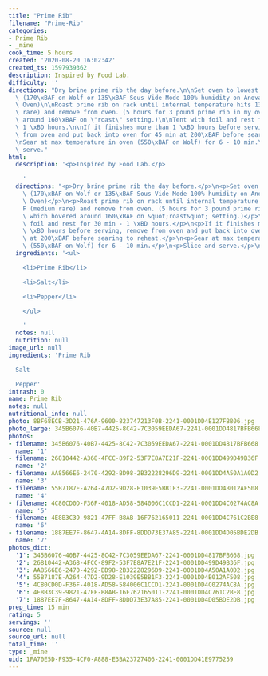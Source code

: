 ```yaml
---
title: "Prime Rib"
filename: "Prime-Rib"
categories:
- Prime Rib
- _mine
cook_time: 5 hours
created: '2020-08-20 16:02:42'
created_ts: 1597939362
description: Inspired by Food Lab.
difficulty: ''
directions: "Dry brine prime rib the day before.\n\nSet oven to lowest temperature.\
  \ (170\xBAF on Wolf or 135\xBAF Sous Vide Mode 100% humidity on Anova Precision\
  \ Oven)\n\nRoast prime rib on rack until internal temperature hits 130\xBAF (medium\
  \ rare) and remove from oven. (5 hours for 3 pound prime rib in my oven which hovered\
  \ around 160\xBAF on \"roast\" setting.)\n\nTent with foil and rest for 30 min -\
  \ 1 \xBD hours.\n\nIf it finishes more than 1 \xBD hours before serving, remove\
  \ from oven and put back into oven for 45 min at 200\xBAF before searing to reheat.\n\
  \nSear at max temperature in oven (550\xBAF on Wolf) for 6 - 10 min.\n\nSlice and\
  \ serve."
html:
  description: '<p>Inspired by Food Lab.</p>

    '
  directions: "<p>Dry brine prime rib the day before.</p>\n<p>Set oven to lowest temperature.\
    \ (170\xBAF on Wolf or 135\xBAF Sous Vide Mode 100% humidity on Anova Precision\
    \ Oven)</p>\n<p>Roast prime rib on rack until internal temperature hits 130\xBA\
    F (medium rare) and remove from oven. (5 hours for 3 pound prime rib in my oven\
    \ which hovered around 160\xBAF on &quot;roast&quot; setting.)</p>\n<p>Tent with\
    \ foil and rest for 30 min - 1 \xBD hours.</p>\n<p>If it finishes more than 1\
    \ \xBD hours before serving, remove from oven and put back into oven for 45 min\
    \ at 200\xBAF before searing to reheat.</p>\n<p>Sear at max temperature in oven\
    \ (550\xBAF on Wolf) for 6 - 10 min.</p>\n<p>Slice and serve.</p>\n"
  ingredients: '<ul>

    <li>Prime Rib</li>

    <li>Salt</li>

    <li>Pepper</li>

    </ul>

    '
  notes: null
  nutrition: null
image_url: null
ingredients: 'Prime Rib

  Salt

  Pepper'
intrash: 0
name: Prime Rib
notes: null
nutritional_info: null
photo: 8BF68ECB-3D21-476A-9600-823747213F0B-2241-0001DD4E127FBB06.jpg
photo_large: 345B6076-40B7-4425-8C42-7C3059EEDA67-2241-0001DD4817BFB668.jpg
photos:
- filename: 345B6076-40B7-4425-8C42-7C3059EEDA67-2241-0001DD4817BFB668.jpg
  name: '1'
- filename: 26810442-A368-4FCC-89F2-53F7E8A7E21F-2241-0001DD499D49B36F.jpg
  name: '2'
- filename: AA8566E6-2470-4292-BD98-2B32228296D9-2241-0001DD4A50A1A0D2.jpg
  name: '3'
- filename: 55B7187E-A264-47D2-9D28-E1039E5BB1F3-2241-0001DD4B012AF508.jpg
  name: '4'
- filename: 4C80CD0D-F36F-4018-AD58-584006C1CCD1-2241-0001DD4C0274AC8A.jpg
  name: '5'
- filename: 4E8B3C39-9821-47FF-B8AB-16F762165011-2241-0001DD4C761C2BE8.jpg
  name: '6'
- filename: 1887EE7F-8647-4A14-8DFF-8DDD73E37A85-2241-0001DD4D05BDE2DB.jpg
  name: '7'
photos_dict:
  '1': 345B6076-40B7-4425-8C42-7C3059EEDA67-2241-0001DD4817BFB668.jpg
  '2': 26810442-A368-4FCC-89F2-53F7E8A7E21F-2241-0001DD499D49B36F.jpg
  '3': AA8566E6-2470-4292-BD98-2B32228296D9-2241-0001DD4A50A1A0D2.jpg
  '4': 55B7187E-A264-47D2-9D28-E1039E5BB1F3-2241-0001DD4B012AF508.jpg
  '5': 4C80CD0D-F36F-4018-AD58-584006C1CCD1-2241-0001DD4C0274AC8A.jpg
  '6': 4E8B3C39-9821-47FF-B8AB-16F762165011-2241-0001DD4C761C2BE8.jpg
  '7': 1887EE7F-8647-4A14-8DFF-8DDD73E37A85-2241-0001DD4D05BDE2DB.jpg
prep_time: 15 min
rating: 5
servings: ''
source: null
source_url: null
total_time: ''
type: _mine
uid: 1FA70E5D-F935-4CF0-A888-E3BA23727406-2241-0001DD41E9775259
---
```


